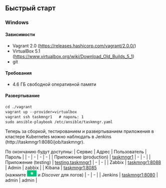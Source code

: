 
## Быстрый старт
### Windows

#### Зависимости
* Vagrant 2.0 (https://releases.hashicorp.com/vagrant/2.0.0/)
* VirtualBox 5.1 (https://www.virtualbox.org/wiki/Download_Old_Builds_5_1)
* git

#### Требования
* 4.6 ГБ свободной оперативной памяти

#### Развертывание
```batch
cd ./vagrant
vagrant up --provider=virtualbox
vagrant ssh taskmngr1   # пароль: 1
sudo ansible-playbook /etc/ansible/taskmngr.yaml
```

Теперь за сборкой, тестированием и развертыванием приложения в кластере Kubernetes можно наблюдать в Jenkins (http://taskmngr1:8080/job/taskmngr).

По окончанию будут доступны:
| Сервис | Адрес | Пользователь | Пароль |
| - | - | - | - |
| Приложение (production) | [taskmngr1](https://taskmngr1) | - | - |
| Приложение (testing) | [testing.taskmngr1](http://testing.taskmngr1) | - | - |
| Zabbix | [taskmngr1:8088](http://taskmngr1:8088) | Admin | zabbix |
| Kibana | [taskmngr1:8085](http://taskmngr1:8085/app/kibana#/settings/indices/filebeat-*?_g=%28time:%28from:now-24h%29%29)<br>(нажмите <img src="./res/defaultindexbutton.png" height="20px"/> и *Discover* для логов) | - | - |
| Jenkins | [taskmngr1:8080](http://taskmngr1:8080/job/taskmngr) | admin | admin |
